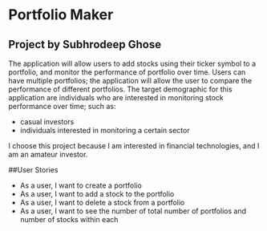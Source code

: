 # Portfolio Maker 

## Project by Subhrodeep Ghose

The application will allow users to add stocks using their ticker symbol to a portfolio, and monitor the performance of 
portfolio over time. Users can have multiple portfolios; the application will allow the user to compare the performance 
of different portfolios. The target demographic for this application are individuals who are interested in monitoring
stock performance over time; such as:
- casual investors
- individuals interested in monitoring a certain sector

I choose this project because I am interested in financial technologies, and I am an amateur investor. 

##User Stories

- As a user, I want to create a portfolio
- As a user, I want to add a stock to the portfolio
- As a user, I want to delete a stock from a portfolio
- As a user, I want to see the number of total number of portfolios and number of stocks within each